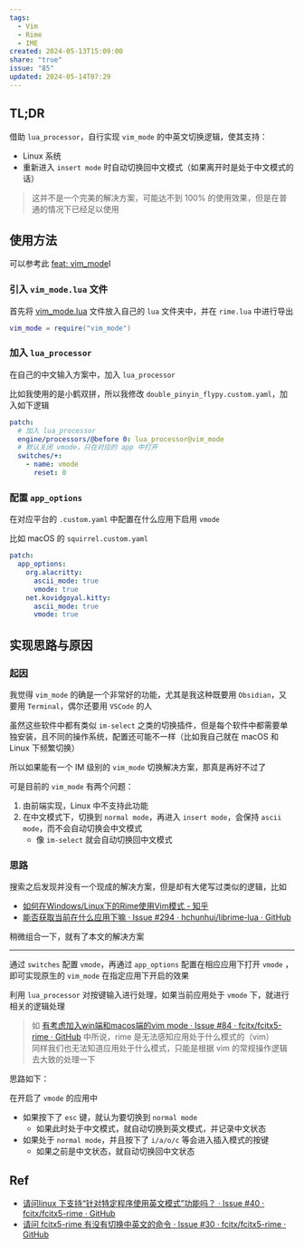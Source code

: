 ```yaml
---  
tags:  
  - Vim  
  - Rime  
  - IME  
created: 2024-05-13T15:09:00  
share: "true"  
issue: "85"  
updated: 2024-05-14T07:29  
---  
```

  
## TL;DR  
  
借助 `lua_processor`，自行实现 `vim_mode` 的中英文切换逻辑，使其支持：  
- Linux 系统  
- 重新进入 `insert mode` 时自动切换回中文模式（如果离开时是处于中文模式的话）  
  
> 这并不是一个完美的解决方案，可能达不到 100% 的使用效果，但是在普通的情况下已经足以使用  
  
## 使用方法  
  
可以参考此 [feat: vim\_mode](https://github.com/lei4519/rime-ice/commit/6a5db99263f5e2fef9fcddc628cbe1a639bdf18d)I  
  
### 引入 `vim_mode.lua` 文件  
  
首先将 [vim_mode.lua](https://github.com/lei4519/rime-ice/blob/main/lua/vim_mode.lua) 文件放入自己的 `lua` 文件夹中，并在 `rime.lua` 中进行导出  
  
```lua  
vim_mode = require("vim_mode")  
```  
  
### 加入 `lua_processor`  
  
在自己的中文输入方案中，加入 `lua_processor`  
  
比如我使用的是小鹤双拼，所以我修改 `double_pinyin_flypy.custom.yaml`，加入如下逻辑  
  
```yaml  
patch:  
  # 加入 lua_processor  
  engine/processors/@before 0: lua_processor@vim_mode  
  # 默认关闭 vmode，只在对应的 app 中打开  
  switches/+:  
    - name: vmode  
      reset: 0  
```  
  
### 配置 `app_options`  
  
在对应平台的 `.custom.yaml` 中配置在什么应用下启用 `vmode`  
  
比如 macOS 的 `squirrel.custom.yaml`  
  
```yaml  
patch:  
  app_options:  
    org.alacritty:  
      ascii_mode: true  
      vmode: true  
    net.kovidgoyal.kitty:  
      ascii_mode: true  
      vmode: true  
```  
  
## 实现思路与原因  
  
### 起因  
  
我觉得 `vim_mode` 的确是一个非常好的功能，尤其是我这种既要用 `Obsidian`，又要用 `Terminal`，偶尔还要用 `VSCode` 的人  
  
虽然这些软件中都有类似 `im-select` 之类的切换插件，但是每个软件中都需要单独安装，且不同的操作系统，配置还可能不一样（比如我自己就在 macOS 和 Linux 下频繁切换）  
  
所以如果能有一个 IM 级别的 `vim_mode` 切换解决方案，那真是再好不过了  
  
可是目前的 `vim_mode` 有两个问题：  
1. 由前端实现，Linux 中不支持此功能  
2. 在中文模式下，切换到 `normal mode`，再进入 `insert mode`，会保持 `ascii mode`，而不会自动切换会中文模式  
	- 像 `im-select` 就会自动切换回中文模式  
  
### 思路  
  
搜索之后发现并没有一个现成的解决方案，但是却有大佬写过类似的逻辑，比如  
- [如何在Windows/Linux下的Rime使用Vim模式 - 知乎](https://zhuanlan.zhihu.com/p/654489636)  
- [能否获取当前在什么应用下嘛 · Issue #294 · hchunhui/librime-lua · GitHub](https://github.com/hchunhui/librime-lua/issues/294)  
  
稍微组合一下，就有了本文的解决方案  
  
---  
  
通过 `switches` 配置 `vmode`，再通过 `app_options` 配置在相应应用下打开 `vmode` ，即可实现原生的 `vim_mode` 在指定应用下开启的效果  
  
利用 `lua_processor` 对按键输入进行处理，如果当前应用处于 `vmode` 下，就进行相关的逻辑处理  
  
> 如 [有考虑加入win端和macos端的vim mode · Issue #84 · fcitx/fcitx5-rime · GitHub](https://github.com/fcitx/fcitx5-rime/issues/84) 中所说，rime 是无法感知应用处于什么模式的（vim）    
> 同样我们也无法知道应用处于什么模式，只能是根据 vim 的常规操作逻辑去大致的处理一下  
  
思路如下：  
  
在开启了 `vmode` 的应用中  
- 如果按下了 `esc` 键，就认为要切换到 `normal mode`  
	- 如果此时处于中文模式，就自动切换到英文模式，并记录中文状态  
- 如果处于 `normal mode`，并且按下了 `i/a/o/c` 等会进入插入模式的按键  
	- 如果之前是中文状态，就自动切换回中文状态  
  
## Ref  
  
- [请问linux 下支持“针对特定程序使用英文模式”功能吗？ · Issue #40 · fcitx/fcitx5-rime · GitHub](https://github.com/fcitx/fcitx5-rime/issues/40)  
- [请问 fcitx5-rime 有没有切换中英文的命令 · Issue #30 · fcitx/fcitx5-rime · GitHub](https://github.com/fcitx/fcitx5-rime/issues/30)  
